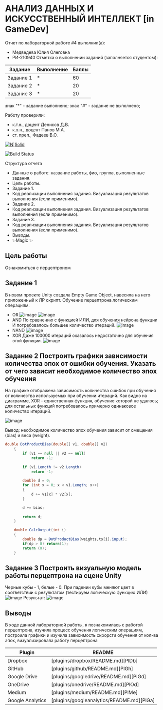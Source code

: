 # АНАЛИЗ ДАННЫХ И ИСКУССТВЕННЫЙ ИНТЕЛЛЕКТ [in GameDev]
Отчет по лабораторной работе #4 выполнил(а):
- Медведева Юлия Олеговна
- РИ-210940
Отметка о выполнении заданий (заполняется студентом):

| Задание | Выполнение | Баллы |
| ------ | ------ | ------ |
| Задание 1 | * | 60 |
| Задание 2 | * | 20 |
| Задание 3 | * | 20 |

знак "*" - задание выполнено; знак "#" - задание не выполнено;

Работу проверили:
- к.т.н., доцент Денисов Д.В.
- к.э.н., доцент Панов М.А.
- ст. преп., Фадеев В.О.

[![N|Solid](https://cldup.com/dTxpPi9lDf.thumb.png)](https://nodesource.com/products/nsolid)

[![Build Status](https://travis-ci.org/joemccann/dillinger.svg?branch=master)](https://travis-ci.org/joemccann/dillinger)

Структура отчета

- Данные о работе: название работы, фио, группа, выполненные задания.
- Цель работы.
- Задание 1.
- Код реализации выполнения задания. Визуализация результатов выполнения (если применимо).
- Задание 2.
- Код реализации выполнения задания. Визуализация результатов выполнения (если применимо).
- Задание 3.
- Код реализации выполнения задания. Визуализация результатов выполнения (если применимо).
- Выводы.
- ✨Magic ✨

## Цель работы

Ознакомиться с перцептроном

## Задание 1
В новом проекте Unity создала Empty Game Object, навесила на него приложенный к ЛР скрипт.
Обучение перцептрона логическим операциям:
+ OR 
![image](https://user-images.githubusercontent.com/62373163/204086246-877c7292-471d-48cc-a66e-44657970f104.png)
![image](https://user-images.githubusercontent.com/62373163/204086260-8f963e02-b916-4733-89a2-1844a37ff1d2.png)
+ AND
По сравнению с функцией ИЛИ, для обучения нейрона функции И потребовалось большее количество итераций.
![image](https://user-images.githubusercontent.com/62373163/204086882-58c8a9e6-0a99-4341-b422-444dbbcb0aeb.png)
+ NAND
![image](https://user-images.githubusercontent.com/62373163/204086983-47e95880-5f7a-4b44-8cfa-cc2916e964dd.png)
+ XOR
Даже 100000 итераций оказалось недостаточно для обучения этой функции.
![image](https://user-images.githubusercontent.com/62373163/204087288-5b02b077-63bc-4c24-b324-6094b2d9bf3a.png)

## Задание 2 Построить графики зависимости количества эпох от ошибки обучения. Указать от чего зависит необходимое количество эпох обучения

На графике отображена зависимость количества ошибок при обучения от количества используемых при обучении итераций. Как видно на диаграмме, XOR - единственная функция, обучение которой не удалось; для остальных функций потребовалось примерно одинаковое количество итераций.

![image](https://user-images.githubusercontent.com/62373163/204088288-3e88103a-55d2-4df0-a3ca-2bc897a83b81.png)

Вывод: необходимое количество эпох обучения зависит от смещения (bias) и веса (weight).

```cs
double DotProductBias(double[] v1, double[] v2) 
	{
		if (v1 == null || v2 == null)
			return -1;
	 
		if (v1.Length != v2.Length)
			return -1;
	 
		double d = 0;
		for (int x = 0; x < v1.Length; x++)
		{
			d += v1[x] * v2[x];
		}

		d += bias;
	 
		return d;
	}

	double CalcOutput(int i)
	{
		double dp = DotProductBias(weights,ts[i].input);
		if(dp > 0) return(1);
		return (0);
	}
```

## Задание 3 Построить визуальную модель работы перцептрона на сцене Unity
Черные кубы - 1, белые - 0.
При падении кубы меняют цвет в соответствии с результатом (тестируем логическую функцию ИЛИ)
![image](https://user-images.githubusercontent.com/62373163/204088715-712f1059-0dee-4ee5-af65-457b675d9f95.png)
Результат:
![image](https://user-images.githubusercontent.com/62373163/204089030-1fc3d18b-9ad7-4fbd-9471-546e6a228e51.png)


## Выводы
В ходе данной лабораторной работы, я познакомилась с работой перцептрона, изучила процесс обучения логическим операциям, построила графики и изучила зависимость скрорсти обучения от кол-ва эпох, визуализировала работу перцептрона

| Plugin | README |
| ------ | ------ |
| Dropbox | [plugins/dropbox/README.md][PlDb] |
| GitHub | [plugins/github/README.md][PlGh] |
| Google Drive | [plugins/googledrive/README.md][PlGd] |
| OneDrive | [plugins/onedrive/README.md][PlOd] |
| Medium | [plugins/medium/README.md][PlMe] |
| Google Analytics | [plugins/googleanalytics/README.md][PlGa] |
